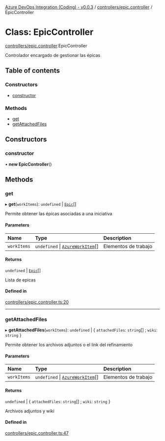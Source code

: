 [Azure DevOps Integration (Coding) - v0.0.3](../README.md) / [controllers/epic.controller](../modules/controllers_epic_controller.md) / EpicController

# Class: EpicController

[controllers/epic.controller](../modules/controllers_epic_controller.md).EpicController

Controlador encargado de gestionar las épicas

## Table of contents

### Constructors

- [constructor](controllers_epic_controller.EpicController.md#constructor)

### Methods

- [get](controllers_epic_controller.EpicController.md#get)
- [getAttachedFiles](controllers_epic_controller.EpicController.md#getattachedfiles)

## Constructors

### constructor

• **new EpicController**()

## Methods

### get

▸ **get**(`workItems`): `undefined` \| [`Epic`](models_agile_epic.Epic.md)[]

Permite obtener las épicas asociadas a una iniciativa

#### Parameters

| Name | Type | Description |
| :------ | :------ | :------ |
| `workItems` | `undefined` \| [`AzureWorkItem`](models_azureDevOps_azureWorkItem.AzureWorkItem.md)[] | Elementos de trabajo |

#### Returns

`undefined` \| [`Epic`](models_agile_epic.Epic.md)[]

Lista de epicas

#### Defined in

[controllers/epic.controller.ts:20](https://github.com/jeysgar1/azure-devops-api-kms/blob/71b51ad/src/controllers/epic.controller.ts#L20)

___

### getAttachedFiles

▸ **getAttachedFiles**(`workItems`): `undefined` \| { `attachedFiles`: `string`[] ; `wiki`: `string`  }

Permite obtener los archivos adjuntos o el link del refinamiento

#### Parameters

| Name | Type | Description |
| :------ | :------ | :------ |
| `workItems` | `undefined` \| [`AzureWorkItem`](models_azureDevOps_azureWorkItem.AzureWorkItem.md)[] | Elementos de trabajo |

#### Returns

`undefined` \| { `attachedFiles`: `string`[] ; `wiki`: `string`  }

Archivos adjuntos y wiki

#### Defined in

[controllers/epic.controller.ts:47](https://github.com/jeysgar1/azure-devops-api-kms/blob/71b51ad/src/controllers/epic.controller.ts#L47)
